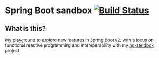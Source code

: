 # Spring Boot sandbox [![Build Status](https://travis-ci.org/the-james-burton/spring-boot-sandbox.svg?branch=master)](https://travis-ci.org/the-james-burton/spring-boot-sandbox)

## What is this?

My playground to explore new features in Spring Boot v2, with a focus on functional reactive programming and interoperability with my [ng-sandbox](https://github.com/the-james-burton/ng-sandbox) project
